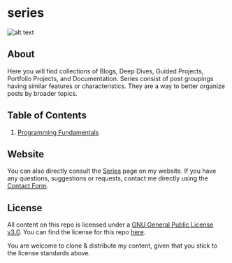 # series

![alt text](https://pabloagn.com/wp-content/uploads/2023/04/series-cover-image.jpg "Series Cover Image")

## About
Here you will find collections of Blogs, Deep Dives, Guided Projects, Portfolio Projects, and Documentation. Series consist of post groupings having similar features or characteristics. They are a way to better organize posts by broader topics. 

## Table of Contents
1. [Programming Fundamentals](https://github.com/pabloagn/series/tree/master/programming-fundamentals)

## Website
You can also directly consult the [Series](https://pabloagn.com/series/) page on my website.
If you have any questions, suggestions or requests, contact me directly using the [Contact Form](https://pabloagn.com/contact/).

## License
All content on this repo is licensed under a [GNU General Public License v3.0](https://www.gnu.org/licenses/gpl-3.0.en.html). You can find the license for this repo [here](https://github.com/pabloagn/series/blob/master/LICENSE).

You are welcome to clone & distribute my content, given that you stick to the license standards above.